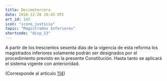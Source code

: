 ```yaml
---
title: Decimotercera
date: 2016-12-28 19:43 UTC
art_id: 143
icon: "icono_justicia"
topic: "Magistrados Inferiores"
shortcode: "disp_13"
---
```

A partir de los trescientos sesenta días de la vigencia de esta reforma los magistrados inferiores solamente podrán ser designados por el procedimiento previsto en la presente Constitución. Hasta tanto se aplicará el sistema vigente con anterioridad.

(Corresponde al artículo [114](#art_114)) 
